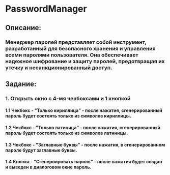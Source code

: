 # PasswordManager

## Описание:
### Менеджер паролей представляет собой инструмент, разработанный для безопасного хранения и управления всеми паролями пользователя. Она обеспечивает надежное шифрование и защиту паролей, предотвращая их утечку и несанкционированный доступ.

## Задание:
### 1. Открыть окно с 4-мя чекбоксами и 1 кнопкой
#### 1.1 Чекбокс - "Только кириллица" - после нажатия, сгенерированный пароль будет состоять только из символов кириллицы.
#### 1.2 Чекбокс - "Только латиница" - после нажатия, сгенерированный пароль будет состоять только из символов латиницы.
#### 1.3 Чекбокс - "Заглавные буквы" - после нажатия, в сгенерированном пароле будут заглавные буквы.
#### 1.4 Кнопка - "Сгенероировать пароль" - после нажатия будет создан и выведен в диалоговом окне пароль.
